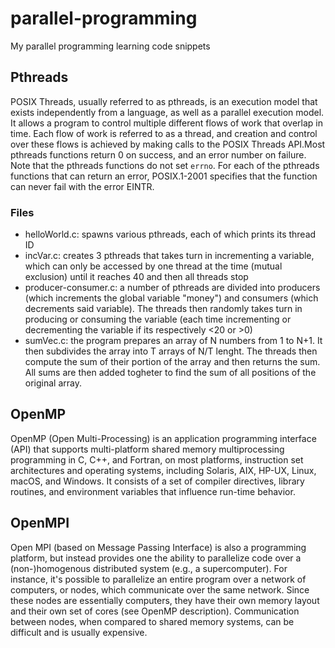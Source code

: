 # parallel-programming

My parallel programming learning code snippets

## Pthreads

POSIX Threads, usually referred to as pthreads, is an execution model that exists independently from a language, as well as a parallel execution model. It allows a program to control multiple different flows of work that overlap in time. Each flow of work is referred to as a thread, and creation and control over these flows is achieved by making calls to the POSIX Threads API.Most pthreads functions return 0 on success, and an error number on failure. Note that the pthreads functions do not set ```errno```.  For each of the pthreads functions that can return an error, POSIX.1-2001 specifies that the function can never fail with the error EINTR.

### Files

- helloWorld.c: spawns various pthreads, each of which prints its thread ID
- incVar.c: creates 3 pthreads that takes turn in incrementing a variable, which can only be accessed by one thread at the time (mutual exclusion) until it reaches 40 and then all threads stop
- producer-consumer.c: a number of pthreads are divided into producers (which increments the global variable "money") and consumers (which decrements said variable). The threads then randomly takes turn in producing or consuming the variable (each time incrementing or decrementing the variable if its respectively <20 or >0)
- sumVec.c: the program prepares an array of N numbers from 1 to N+1. It then subdivides the array into T arrays of N/T lenght. The threads then compute the sum of their portion of the array and then returns the sum. All sums are then added togheter to find the sum of all positions of the original array.

## OpenMP

OpenMP (Open Multi-Processing) is an application programming interface (API) that supports multi-platform shared memory multiprocessing programming in C, C++, and Fortran, on most platforms, instruction set architectures and operating systems, including Solaris, AIX, HP-UX, Linux, macOS, and Windows. It consists of a set of compiler directives, library routines, and environment variables that influence run-time behavior.

## OpenMPI

Open MPI (based on Message Passing Interface) is also a programming platform, but instead provides one the ability to parallelize code over a (non-)homogenous distributed system (e.g., a supercomputer).  For instance, it's possible to parallelize an entire program over a network of computers, or nodes, which communicate over the same network.  Since these nodes are essentially computers, they have their own memory layout and their own set of cores (see OpenMP description).  Communication between nodes, when compared to shared memory systems, can be difficult and is usually expensive.
